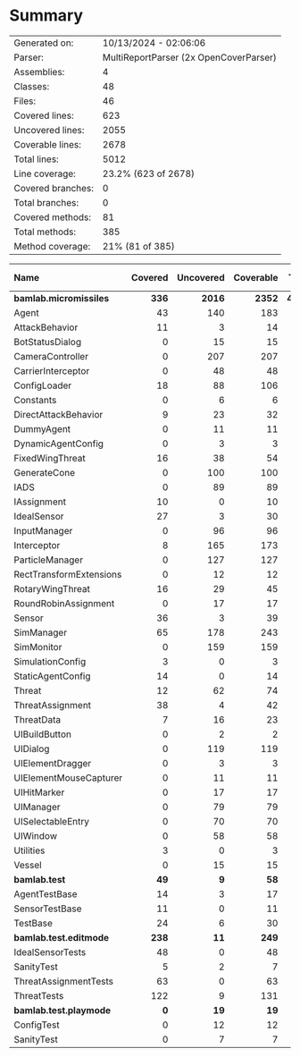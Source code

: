 ﻿# Summary
|||
|:---|:---|
| Generated on: | 10/13/2024 - 02:06:06 |
| Parser: | MultiReportParser (2x OpenCoverParser) |
| Assemblies: | 4 |
| Classes: | 48 |
| Files: | 46 |
| Covered lines: | 623 |
| Uncovered lines: | 2055 |
| Coverable lines: | 2678 |
| Total lines: | 5012 |
| Line coverage: | 23.2% (623 of 2678) |
| Covered branches: | 0 |
| Total branches: | 0 |
| Covered methods: | 81 |
| Total methods: | 385 |
| Method coverage: | 21% (81 of 385) |

|**Name**|**Covered**|**Uncovered**|**Coverable**|**Total**|**Line coverage**|**Covered**|**Total**|**Branch coverage**|**Covered**|**Total**|**Method coverage**|
|:---|---:|---:|---:|---:|---:|---:|---:|---:|---:|---:|---:|
|**bamlab.micromissiles**|**336**|**2016**|**2352**|**4753**|**14.2%**|**0**|**0**|****|**55**|**352**|**15.6%**|
|Agent|43|140|183|314|23.4%|0|0||12|36|33.3%|
|AttackBehavior|11|3|14|51|78.5%|0|0||2|3|66.6%|
|BotStatusDialog|0|15|15|30|0%|0|0||0|2|0%|
|CameraController|0|207|207|454|0%|0|0||0|23|0%|
|CarrierInterceptor|0|48|48|74|0%|0|0||0|7|0%|
|ConfigLoader|18|88|106|153|16.9%|0|0||2|13|15.3%|
|Constants|0|6|6|17|0%|0|0||0|2|0%|
|DirectAttackBehavior|9|23|32|74|28.1%|0|0||1|2|50%|
|DummyAgent|0|11|11|314|0%|0|0||0|5|0%|
|DynamicAgentConfig|0|3|3|129|0%|0|0||0|1|0%|
|FixedWingThreat|16|38|54|105|29.6%|0|0||2|9|22.2%|
|GenerateCone|0|100|100|144|0%|0|0||0|9|0%|
|IADS|0|89|89|147|0%|0|0||0|17|0%|
|IAssignment|10|0|10|42|100%|0|0||3|3|100%|
|IdealSensor|27|3|30|54|90%|0|0||4|5|80%|
|InputManager|0|96|96|141|0%|0|0||0|11|0%|
|Interceptor|8|165|173|269|4.6%|0|0||2|19|10.5%|
|ParticleManager|0|127|127|186|0%|0|0||0|17|0%|
|RectTransformExtensions|0|12|12|18|0%|0|0||0|4|0%|
|RotaryWingThreat|16|29|45|80|35.5%|0|0||1|8|12.5%|
|RoundRobinAssignment|0|17|17|44|0%|0|0||0|2|0%|
|Sensor|36|3|39|147|92.3%|0|0||2|3|66.6%|
|SimManager|65|178|243|418|26.7%|0|0||7|31|22.5%|
|SimMonitor|0|159|159|245|0%|0|0||0|19|0%|
|SimulationConfig|3|0|3|129|100%|0|0||1|1|100%|
|StaticAgentConfig|14|0|14|63|100%|0|0||5|5|100%|
|Threat|12|62|74|137|16.2%|0|0||3|9|33.3%|
|ThreatAssignment|38|4|42|79|90.4%|0|0||5|5|100%|
|ThreatData|7|16|23|45|30.4%|0|0||2|5|40%|
|UIBuildButton|0|2|2|11|0%|0|0||0|2|0%|
|UIDialog|0|119|119|198|0%|0|0||0|18|0%|
|UIElementDragger|0|3|3|12|0%|0|0||0|1|0%|
|UIElementMouseCapturer|0|11|11|20|0%|0|0||0|3|0%|
|UIHitMarker|0|17|17|29|0%|0|0||0|4|0%|
|UIManager|0|79|79|131|0%|0|0||0|18|0%|
|UISelectableEntry|0|70|70|113|0%|0|0||0|15|0%|
|UIWindow|0|58|58|100|0%|0|0||0|9|0%|
|Utilities|3|0|3|9|100%|0|0||1|1|100%|
|Vessel|0|15|15|27|0%|0|0||0|5|0%|
|**bamlab.test**|**49**|**9**|**58**|**104**|**84.4%**|**0**|**0**|****|**10**|**12**|**83.3%**|
|AgentTestBase|14|3|17|34|82.3%|0|0||3|4|75%|
|SensorTestBase|11|0|11|26|100%|0|0||2|2|100%|
|TestBase|24|6|30|44|80%|0|0||5|6|83.3%|
|**bamlab.test.editmode**|**238**|**11**|**249**|**549**|**95.5%**|**0**|**0**|****|**16**|**18**|**88.8%**|
|IdealSensorTests|48|0|48|82|100%|0|0||3|3|100%|
|SanityTest|5|2|7|22|71.4%|0|0||2|2|100%|
|ThreatAssignmentTests|63|0|63|141|100%|0|0||2|2|100%|
|ThreatTests|122|9|131|304|93.1%|0|0||9|11|81.8%|
|**bamlab.test.playmode**|**0**|**19**|**19**|**49**|**0%**|**0**|**0**|****|**0**|**3**|**0%**|
|ConfigTest|0|12|12|25|0%|0|0||0|2|0%|
|SanityTest|0|7|7|24|0%|0|0||0|1|0%|

